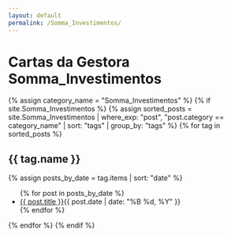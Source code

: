 ```yaml
---
layout: default
permalink: /Somma_Investimentos/
---
```


<h1>Cartas da Gestora Somma_Investimentos</h1>
{% assign category_name = "Somma_Investimentos" %}
{% if site.Somma_Investimentos %}
{% assign sorted_posts = site.Somma_Investimentos | where_exp: "post", "post.category == category_name" | sort: "tags" | group_by: "tags" %}
{% for tag in sorted_posts %}
<h2>{{ tag.name }}</h2>
{% assign posts_by_date = tag.items | sort: "date" %}
<ul>
{% for post in posts_by_date %}
<li><a href="{{ post.url | relative_url }}">{{ post.title }}</a><span>{{ post.date | date: "%B %d, %Y" }}</span></li>
{% endfor %}
</ul>
{% endfor %}
{% endif %}
